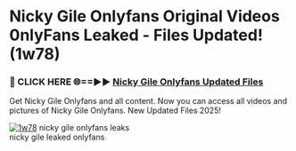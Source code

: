# Nicky Gile Onlyfans Original Videos 0nlyFans Leaked - Files Updated! (1w78)

<h3>🔴 CLICK HERE 🌐==►► <a href="https://tinyurl.com/x26r9saj" rel="nofollow">Nicky Gile Onlyfans Updated Files</a></h3>

Get Nicky Gile Onlyfans and all content. Now you can access all videos and pictures of Nicky Gile Onlyfans. New Updated Files 2025!

[![1w78](https://i.imgur.com/LkgZPqh.gif)](https://tinyurl.com/x26r9saj)
nicky gile onlyfans leaks<br>
nicky gile leaked onlyfans